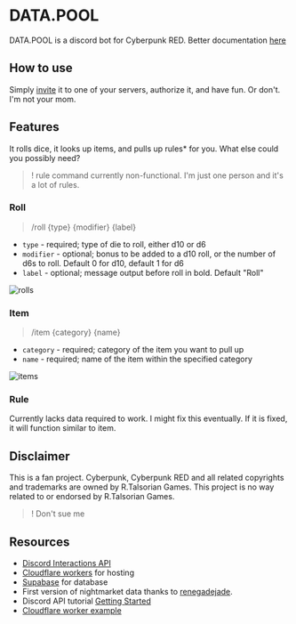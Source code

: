 # DATA.POOL

DATA.POOL is a discord bot for Cyberpunk RED. Better documentation [here](https://jollista.github.io/DATA.POOL/)

## How to use

Simply [invite](https://discord.com/api/oauth2/authorize?client_id=1179341761991159908&permissions=2147485696&scope=bot)
it to one of your servers, authorize it, and have fun. Or don't. I'm not your mom.

## Features

It rolls dice, it looks up items, and pulls up rules* for you.
What else could you possibly need?
> ! rule command currently non-functional. I'm just one person and it's a lot of rules.

### Roll

> /roll {type} {modifier} {label}
- `type` - required; type of die to roll, either d10 or d6
- `modifier` - optional; bonus to be added to a d10 roll, or the number of d6s to roll. Default 0 for d10, default 1 for d6
- `label` - optional; message output before roll in bold. Default "Roll"

![rolls](img/datapool-rolls.gif)

### Item

> /item {category} {name}
- `category` - required; category of the item you want to pull up
- `name` - required; name of the item within the specified category

![items](img/datapool-rolls.gif)

### Rule

Currently lacks data required to work. I might fix this eventually. If it is fixed, it will function similar to item.

## Disclaimer

This is a fan project. Cyberpunk, Cyberpunk RED and all related copyrights and trademarks are owned by R.Talsorian Games. This project is no way related to or endorsed by R.Talsorian Games. 
>! Don't sue me

## Resources

- [Discord Interactions API](https://discord.com/developers/docs/interactions/receiving-and-responding)
- [Cloudflare workers](https://workers.cloudflare.com) for hosting
- [Supabase](https://supabase.com/) for database
- First version of nightmarket data thanks to [renegadejade](https://github.com/renegadejade/glitch).
- Discord API tutorial [Getting Started](https://github.com/discord/discord-example-apphttps://github.com/discord/discord-example-app)
- [Cloudflare worker example](https://github.com/discord/cloudflare-sample-app)
